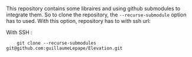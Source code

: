 This repository contains some libraires and using github submodules to integrate them. So to clone the repository, the `--recurse-submodule` option has to used. With this option, repository has to with ssh url: 

With SSH :
```
    git clone --recurse-submodules git@github.com:guillaumeLepape/Elevation.git
```